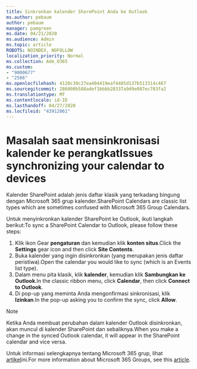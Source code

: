 ```yaml
---
title: Sinkronkan kalender SharePoint Anda ke Outlook
ms.author: pebaum
author: pebaum
manager: pamgreen
ms.date: 04/21/2020
ms.audience: Admin
ms.topic: article
ROBOTS: NOINDEX, NOFOLLOW
localization_priority: Normal
ms.collection: Adm_O365
ms.custom:
- "9000677"
- "2586"
ms.openlocfilehash: 4120c30c27ea404419eaf4485d137b513314c467
ms.sourcegitcommit: 286000b588adef1bbbb28337a9d9e087ec783fa2
ms.translationtype: MT
ms.contentlocale: id-ID
ms.lasthandoff: 04/27/2020
ms.locfileid: "43912861"
---
```

# <a name="issues-synchronizing-your-calendar-to-devices"></a><span data-ttu-id="214d8-102">Masalah saat mensinkronisasi kalender ke perangkat</span><span class="sxs-lookup"><span data-stu-id="214d8-102">Issues synchronizing your calendar to devices</span></span>

<span data-ttu-id="214d8-103">Kalender SharePoint adalah jenis daftar klasik yang terkadang bingung dengan Microsoft 365 grup kalender.</span><span class="sxs-lookup"><span data-stu-id="214d8-103">SharePoint Calendars are classic list types which are sometimes confused with Microsoft 365 Group Calendars.</span></span>

<span data-ttu-id="214d8-104">Untuk menyinkronkan kalender SharePoint ke Outlook, ikuti langkah berikut:</span><span class="sxs-lookup"><span data-stu-id="214d8-104">To sync a SharePoint Calendar to Outlook, please follow these steps:</span></span>

1. <span data-ttu-id="214d8-105">Klik ikon Gear **pengaturan** dan kemudian klik **konten situs**.</span><span class="sxs-lookup"><span data-stu-id="214d8-105">Click the **Settings** gear icon and then click **Site Contents**.</span></span>
2. <span data-ttu-id="214d8-106">Buka kalender yang ingin disinkronkan (yang merupakan jenis daftar peristiwa).</span><span class="sxs-lookup"><span data-stu-id="214d8-106">Open the calendar you would like to sync (which is an Events list type).</span></span>
3. <span data-ttu-id="214d8-107">Dalam menu pita klasik, klik **kalender**, kemudian klik **Sambungkan ke Outlook**.</span><span class="sxs-lookup"><span data-stu-id="214d8-107">In the classic ribbon menu, click **Calendar**, then click **Connect to Outlook**.</span></span>
4. <span data-ttu-id="214d8-108">Di pop-up yang meminta Anda mengonfirmasi sinkronisasi, klik **Izinkan**.</span><span class="sxs-lookup"><span data-stu-id="214d8-108">In the pop-up asking you to confirm the sync, click **Allow**.</span></span>

>[!Note]
> <span data-ttu-id="214d8-109">Ketika Anda membuat perubahan dalam kalender Outlook disinkronkan, akan muncul di kalender SharePoint dan sebaliknya.</span><span class="sxs-lookup"><span data-stu-id="214d8-109">When you make a change in the synced Outlook calendar, it will appear in the SharePoint calendar and vice versa.</span></span>

<span data-ttu-id="214d8-110">Untuk informasi selengkapnya tentang Microsoft 365 grup, lihat [artikel](https://support.office.com/article/Learn-about-Office-365-groups-b565caa1-5c40-40ef-9915-60fdb2d97fa2)ini.</span><span class="sxs-lookup"><span data-stu-id="214d8-110">For more information about Microsoft 365 Groups, see this [article](https://support.office.com/article/Learn-about-Office-365-groups-b565caa1-5c40-40ef-9915-60fdb2d97fa2).</span></span>
